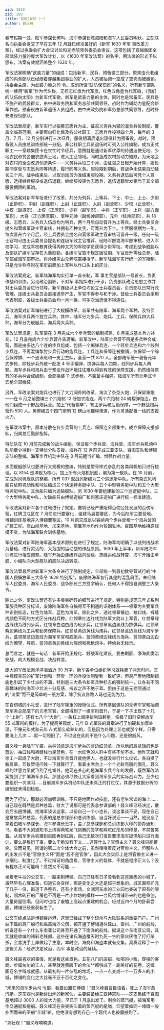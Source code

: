 ```yaml
---
aid: 1010
zid: 190
title: 军改1630（一）
author: 聂义峰
---
```


春节假期一过，陆军参谋长何鸣、海军参谋长陈海阳和海军人民委员明秋，立刻联名向执委会提交了早在去年 12 月就已经准备好的《新军 1630 年军 事改革方案》，经过执委会扩大会议讨论和元老院常务委员会审议，这项包括了穿越集团全部武装力量的庞大军改计划，以《1630 年军改法案》的名字，用法律的形式予以颁布，法案有效期涵盖整个 1630 年。

军改法案明确“武装力量”的组成：包括新军、民兵、预备役三部分。原来由元老组成的内务部队已经随着穿越集团事业的扩大，人员被抽调一空成了空壳而被撤销。执委会主席，为武装力量总司 令。取消所谓“联防保安团”的名义，所有新军部队统一使用“新军”作为代名称，无标志红旗为代军旗，红色五角星为代军徽，《我们的队伍向太阳》为新军代军歌。新军是武装力量的主体，同时也是常备军。民兵是不脱产的武装群众，由中央政务院和军务总部共同领导，战时作为辅助力量配合新军作战。预备役由新军退伍人员组成，由中央政务院和军务总部共同领导，战时补充进现役部队。

军改法案规定，新军实行以招募志愿兵为主、征召义务兵为辅的混合兵役制度，覆盖全临高范围，主要面向归化民及各公社职工。志愿兵兵役期四个月，每年的 3 月、7 月、12 月分别进行三次征兵，服役期满后退出现役转为预备役。战时，预备役人员由总训练部统一分配。非公社职工兵员退伍时可列入公社编制，成为正式职工——穿越集团卡在农忙时节征兵，意图就是通过新军优厚的待遇迫使无地、少地农民和贫苦佃农脱离土地，进入工业领域。同时造成农村劳动力短缺，为天地会对农村的全面改造创造条件——义务兵兵役三个月，由征召之日起开始计算，服役期间享受与志愿兵同等待遇，履行同等义务。服役期到期后，若战争未结束自动延长三个月。战争结束后，以取消动员为准结束服役期。义务兵退伍后可凭个人意愿，选择继续服役或退伍返籍。继续服役转为志愿兵，退伍返籍增发相当于其全部服役期限的军饷。

军改法案对新军军衔进行了改革，共分为列兵、上等兵、下士、中士、上士、少尉（正排职）、中尉（副连职）、上尉（正连职）、大尉（副营职）、少校（正营职）、中校（副旅职）、上校（正旅职）、少将（副军职）、中将（正军职）、上将（副方面军职）、大将（正方面军职）、军种元帅（副统帅部职）、元帅（统帅部职），共 18 级。志愿兵、义务兵入伍后均为列兵，两个月后自动晋升为上等兵。经士兵委员会提名和营级军政主官审核，并拥有乙种文凭，可晋升为下士。士官服役期为一年，每次晋升六个月后，经士兵委员会提名和营级军政主官审核可晋升一级。任何一级士官均可由士兵委员会提名和连级军政主官推荐，经陆军部或海军部审核，进入军校学习，完成军校教育获得丙种文凭的军校学员获得少尉军衔。考虑到战争威胁以及部队扩编军官存在大量缺额，各级军官暂不规定服役期，军官晋升需经总参、陆军部或海军部审批。将帅级需由元老院直接授予。新军陆海军实行统一的军衔制，只是允许称呼时在军衔前面加上军种以作口头上的区分。

军改法案规定，新军陆海军均实行单一首长制，军 事主官是部队一号首长，负责作战和训练。另设政治副职，不对军 事指挥进行干涉，负责部队政治思想工作并对士兵委员会进行领导。新军连级以上单位均设立士兵委员会，负责部队日常行政管理。连级士兵委员会直接选举产生，军官不得参与和干涉。营级士兵委员会采用代表制度，各级士兵委员会均一月一换，可多次当选但不得连任。

军改法案对新军编制进行了大规模改革，新军共有陆军、海军两个军种，及特侦兵、海军步兵两个独立兵种。其中，陆军分为步兵、炮兵、工兵、保障兵四大兵种，海军分为舰艇兵、海兵两大兵种。

军改法案规定，陆军要在 3 月完成六个步兵营的编制搭建，8 月完成基本兵力补充，12 月底完成六个步兵营齐装满编。新军改中，陆军步兵营不再是多兵种合成营，而是由多达八个连的步兵组成，包括一个掷弹兵连、一个轻步兵连和六个线列步兵连，不再混编掣肘步兵行动的炮兵连，工兵连和保障连被撤销，仅保留一个综合保障排、一个通讯班和一支卫生队，全营一共 870 人。全部陆军统一装备元年式步枪，除轻步兵外统一配发 4 号手榴弹，掷弹兵每人四颗，线列步兵每人两颗。海军步兵和海兵由于预设作战环境往往难以得到有效的保障支援，仍然维持原有的多兵种合成编制，全部换装 11 式步枪，不装备手榴弹。陆海军所有元年式卡宾枪全部撤装。

另外，军改法案对炮兵也进行了大刀阔斧的改革，淘汰了杂型火炮，只保留重炮——在 6 月之前整编三个六炮制 12 磅加农炮连，两个六炮制 24 磅榴弹炮连，由他们组成一个野战炮兵营。加上“代畜输卒”，警卫步兵和后勤保障，一个野战炮兵营约 500 人。另整编五个四门炮制 12 磅山地榴弹炮连，作为灵活配置一线的支援火力。

在军改法案中，原本分散在各步兵营的工兵连、保障连全部集中，成立保障支援部队，归属总后勤部指挥。

特侦队在 10 月前完成新的战斗编组，保证每个步兵营、海兵营、海军步兵机动中队能至少得到一支特侦分队支援。海兵在 12 月前完成三亚支队、百图支队和博铺支队的整编。海军步兵机动中队在 8 月前适当扩编，增强作战力量。

水面舰艇部队也要进行大规模的整编，特别是型号样式杂乱的各类风帆船只进行梳理。以 8154 巡洋舰为核心，加上所有火炮机帆船，编为第一舰队。在 10 月前，完成对风帆舰队的整编，所有 037 型战列艇编为三个巡逻艇中队。所有杂式风帆船只依照机动性和吨位编成三个快速特务艇中队、五个中型特务艇中队和五个大型特务艇中队。其余船只编为运输舰队。另 1630 年要组建新的三个巡逻艇中队、三个大型特务艇中队，欠缺船只由博铺造船厂和何家庄造船厂进行统一标准建造。

军改法案对新军各个驻地进行了规定。撤销已经严重阻碍百仞公社发展的百仞军营，红牌卫戍区在 7 月前进行要塞化，组建马袅要塞区，为今后陆军主要营地。博铺训练基地并入博铺要塞区，10 月前完成足以容纳两个步兵营和一个海兵营的扩建工程。高山岭基地、加来基地、南宝基地均作为轮训驻地。百图基地维持原规模不变，为陆海军联合训练基地。

军改法案对新军陆海军基本战术原则也进行了规定，陆海军均明确了以战列线战术为基础，进行灵活的、大范围的运动战的作战原则。1630 年上半年，新军陆海军训练进行相应调整。陆军开始由连级作战向营级、旅级运动战转变，海军开始由单舰、小编队向大型舰队的舰队决战转变。

军改法案最后对新军三大条令进行了强制规定，全部统一到最初教导营试行的“中国人民解放军三大条令 1628 特别版”，废除陆海军各行其是的混乱局面。未经陆军人民委员、海军人民委员、战争部长三方签字确认，任何人不得擅自调整三大条令。

除此之外，军改法案还有许多零零碎碎的细节进行了规定。特别是规范元年式系列军服兵种区分标识，废除陆海军各自搞得互不相通的识别体系——领章为主要军兵种识别标志，红色为陆军、蓝色为海军。除此之外，通过领章镶边、袖口线、裤缝线颜色不同的方式区分作战兵种。红领章红边红线为陆军大尉以上军官，红领章绿边绿线为线列步兵，红领章白边白线为轻步兵，红领章黑边黑线为掷弹兵，红领章紫边紫线为工兵和勤务保障兵，红领章黄边黄线为炮兵，红领章蓝边蓝线为海军步兵，蓝领章蓝边蓝线为海军军官和舰艇兵，蓝领章绿边绿线为海兵，蓝领章白边白线为瞭望、导航，蓝领章黄边黄线为舰炮和机枪炮手。特侦兵无标示。

总而言之，就是一句话：新军开始正规化、野战军化建设，要由剿匪、净海此类治安战，向大规模会战、决战转变。

庞大的军改法案洋洋洒洒近 30 万字，新军各单位组织学习就耗费了两天时间。其中规模空前的扩军计划和一环套一环的兵役体制受到一致好评，但是严厉地限制措施也引起了少壮派的不满，特别是三大条令和军兵种标志的强制统一，让各有不同恶趣味的陆海军少壮派十分反感，抗议之声不绝于耳。但由于这是元老院通过的“法案”而不是简单的一纸方案，除了抗议各路人马也无能为力。

在百仞城的小礼堂，进行了陆军隆重的授衔仪式。所有基层连队的元老军官和抽调至军务总部麾下的元老军官，全部得到了一级军衔晋升，于是一下子出现了十几个“上尉”，还有七八个“大尉”，一条杠上顺序排列四颗星，像极了旧时空解放军 55 式军衔的模样。为了提高美观度，元年 B 式军装的肩章进行了加硬和加厚处理，不像元年式和元年 A 式那么软趴趴的，但是因为处理工艺也就那个样，只需要洗上几次……就一切照旧了。不过这在此刻不是什么问题，还是很威风。

聂义峰一身陆军军装，兵种领章是海军步兵的蓝边红领章，所以他的肩章镶的也是蓝边，袖口线和裤缝线也是蓝色，在一水红色的人群中有些不伦不类。他昨天就和徐工一起成了大尉，不过海军步兵晋升就他俩人，也就没举行什么仪式，各自换了新肩章，互致贺电问候一下就算行了。看着主席台上一个个光鲜亮丽的面孔，聂义峰的注意力早就飞到了礼堂外。他现在关心的是海军步兵今年的发展，既然军改法案提到了扩编海军步兵，那就必须尽快让大家看到海军步兵的实际战斗力。至少也要组织一次演习……目前海军步兵机动中队还未真正的打过仗，其源于数据分析的编制还未得到检验。

而为了打仗，那就必须加强训练，不只是地面作战技能，还有老生常谈的海上……自己现在既然是兵种总监，往大了说那可是代表总参谋部的！聂义峰已经决定，散会后去趟博铺，找海军谈谈这事。以前自己一个小连长，谈这事谈不妥，现在自己是堂堂兵种总监，代表的是总参谋部和总训练部，自当好说话——当然，他没忘了拿着由陆军参谋长、海军参谋长签字，盖了总参谋部和总训练部大印的协办通知书。看着不大的通知书上挤得两笔龙飞凤舞的签字和两坨红彤彤的印章，不禁苦笑着。从海军步兵初建到百图再到红牌，自己无数次打报告要求海军提供船只进行海训，要么是敷衍了事，要么干脆没有下文……这算什么？官僚主义？聂义峰只能苦笑。显而易见，所谓的第二次全体大会之前，虽然嚷嚷着反对官僚主义，但那些人的出发点不是“官僚主义坏”而是“我不是官僚”，因此大会实际上是将官僚主义进一步细化、制度化了。不过辩证的角度看，官僚主义的载体，不就是程序正义么？没有程序正义可能吗？显然又不可能……

坐着老牛拉的公交车，一路来到博铺。自己已经有日子没看到这座熟悉的小城了，虽然早有心理准备，知道它会变样，但是变化之大还是超乎想象的。城区面积扩充了几乎一倍，街道干净整齐，还有小市场。文澜河东岸的工业园也突破了原有的限制，钢木砖石的厂房也不再是一片小作坊的模样——台风给博铺带来的也是重创，大量房屋倒塌，但同时也给了废墟上高起点重建的机会。经过近四个月的卧薪尝胆，博铺已经重获新生了。

公交车终点站是博铺客运港，这里已经成了整个琼州与大陆联系的重要门户。广州站下属的高广船行和临高海洋公司，都开通了博铺通往琼山、雷州、广州的航线，听说还有一个什么东南亚公司甚至开通了下南洋的航线。据说这个东南亚公司，其实就是收编的诸彩老残部。这些在诸氏海盗覆灭时九死一生的家伙厌倦了打打杀杀，金盆洗手上岸做起了生意。本时空，海商和海盗本就有交集，真真诠释了一个逻辑关系：经济决定政治，而军 事是政治的延续。

聂义峰最喜欢的事情，就是看这些景色。五花八门的店招，吆喝的小贩，穿梭的客商，步履匆匆的工人，甚至就连黄牌下的合法\*\*都够成了一副美好的花卷，这幅画卷名字叫成就感。从最初的一片杂乱的堆场，一点一点变成一个一万多人的小城，博铺的变化之大丝毫不亚于百仞之变化。

“未来的海军步兵司 令部，我要设置在博铺！”聂义峰自言自语着，登上了海军蒸汽艇。这东西也是新鲜出炉的新家伙，主要装备给三亚特遣队——这支集结于百图基地超过 3000 人的庞大力量，早已于 1 月底出发了。剩余的蒸汽艇，被海军用作交通艇和拖船。聂义峰现在突突突叫着的蒸汽艇的艇艏，仰望着如同一堵墙一般扑面而来的圣船“丰城”轮，他绝没有想到自己一个现代人也被震撼到了。

“真壮观！”聂义峰喃喃道。
